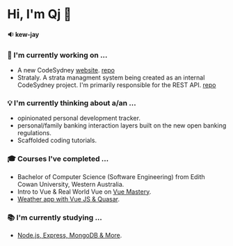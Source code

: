 # Hi, I'm Qj 👋
#### 🔉 kew-jay

### 🚧 I'm currently working on ...
- A new CodeSydney [website](https://code-dot-sydney.netlify.app/). [repo](https://github.com/codesydney/codesydney)
- Strataly. A strata managment system being created as an internal CodeSydney project. I'm primarily responsible for the REST API. [repo](https://github.com/codesydney/strataly)

### 💡 I'm currently thinking about a/an ...
- opinionated personal development tracker.
- personal/family banking interaction layers built on the new open banking regulations.
- Scaffolded coding tutorials.

### 🎓 Courses I've completed ...
- Bachelor of Computer Science (Software Engineering) from Edith Cowan University, Western Australia.
- Intro to Vue & Real World Vue on [Vue Mastery](https://www.vuemastery.com/courses-path/beginner/).
- [Weather app with Vue JS & Quasar](https://www.udemy.com/course/weather-app-vue-js-quasar/).

### 📚 I'm currently studying ...
- [Node.js, Express, MongoDB & More](https://www.udemy.com/course/nodejs-express-mongodb-bootcamp/).
